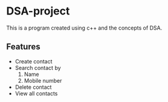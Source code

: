 # DSA-project
This is a program created using c++ and the concepts of DSA.

## Features
- Create contact
- Search contact by
  1) Name
  2) Mobile number
- Delete contact
- View all contacts


